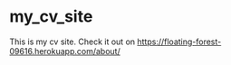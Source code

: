 # my_cv_site
This is my cv site. Check it out on https://floating-forest-09616.herokuapp.com/about/
